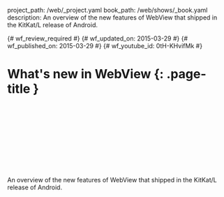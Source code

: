project_path: /web/_project.yaml
book_path: /web/shows/_book.yaml
description: An overview of the new features of WebView that shipped in the KitKat/L release of Android.

{# wf_review_required #}
{# wf_updated_on: 2015-03-29 #}
{# wf_published_on: 2015-03-29 #}
{# wf_youtube_id: 0tH-KHvifMk #}

# What's new in WebView {: .page-title }


<div class="video-wrapper">
  <iframe class="devsite-embedded-youtube-video" data-video-id="0tH-KHvifMk"
          data-autohide="1" data-showinfo="0" frameborder="0" allowfullscreen>
  </iframe>
</div>


An overview of the new features of WebView that shipped in the KitKat/L release of Android.

